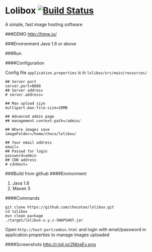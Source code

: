 Lolibox [![Build Status](https://buildhive.cloudbees.com/job/chocotan/job/lolibox/badge/icon)](https://buildhive.cloudbees.com/job/chocotan/job/lolibox/)
=======

A simple, fast image hosting software

###DEMO
http://hime.io/

###Environment
Java 1.6 or above


###Run

####Configuration

Config file `application.properties` is in `lolibox/src/main/resources/`

```
## Server port
server.port=8888
## Server address
# server.address=

## Max upload size
multipart.max-file-size=20MB

## Advanced admin page
## management.context-path=/admin/

## Where images save
imageFolder=/home/choco/lolibox/

## Your email address
email=
## Passwd for login
password=admin
## CDN address
# cdnHost=

```


###Build from github
####Environment
1. Java 1.8
2. Maven 3

####Commands
```
git clone https://github.com/chocotan/lolibox.git
cd lolibox
mvn clean package
./target/lolibox-x.y.z-SNAPSHOT.jar
```

Open `http://host:port/admin.html` and login with email/password in application.properties
to manage images uploaded

####Screenshots
http://r.loli.io/2MzeEv.png
